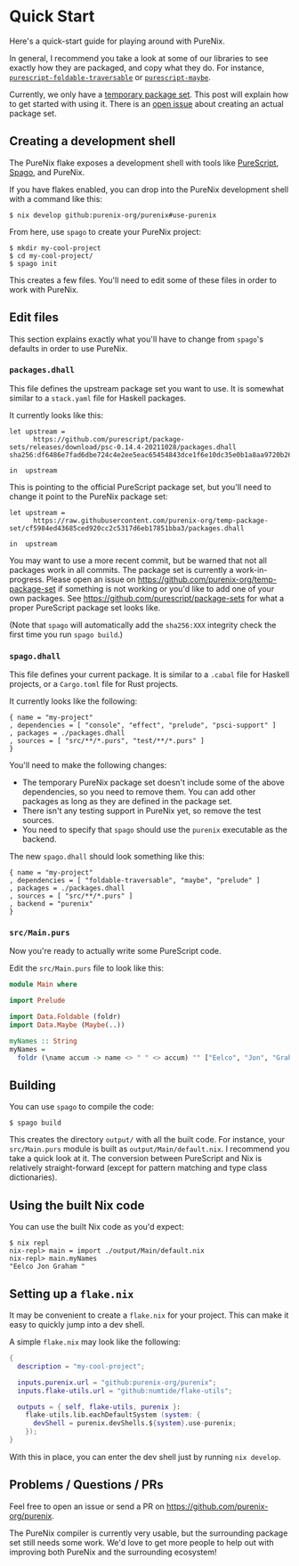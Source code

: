 # Quick Start

Here's a quick-start guide for playing around with PureNix.

In general, I recommend you take a look at some of our libraries to see exactly
how they are packaged, and copy what they do.  For instance,
[`purescript-foldable-traversable`](https://github.com/purenix-org/purescript-foldable-traversable)
or [`purescript-maybe`](https://github.com/purenix-org/purescript-maybe).

Currently, we only have a
[temporary package set](https://github.com/purenix-org/temp-package-set).  This
post will explain how to get started with using it.  There is an
[open issue](https://github.com/purenix-org/purenix/issues/36) about creating an
actual package set.

## Creating a development shell

The PureNix flake exposes a development shell with tools like
[PureScript](https://github.com/purescript/purescript),
[Spago](https://github.com/purescript/spago), and PureNix.

If you have flakes enabled, you can drop into the PureNix development shell
with a command like this:

```console
$ nix develop github:purenix-org/purenix#use-purenix
```

From here, use `spago` to create your PureNix project:

```console
$ mkdir my-cool-project
$ cd my-cool-project/
$ spago init
```

This creates a few files.  You'll need to edit some of these files in order to
work with PureNix.

## Edit files

This section explains exactly what you'll have to change from `spago`'s
defaults in order to use PureNix.

### `packages.dhall`

This file defines the upstream package set you want to use.  It is somewhat
similar to a `stack.yaml` file for Haskell packages.

It currently looks like this:

```dhall
let upstream =
      https://github.com/purescript/package-sets/releases/download/psc-0.14.4-20211028/packages.dhall sha256:df6486e7fad6dbe724c4e2ee5eac65454843dce1f6e10dc35e0b1a8aa9720b26

in  upstream
```

This is pointing to the official PureScript package set, but you'll need to
change it point to the PureNix package set:

```dhall
let upstream =
      https://raw.githubusercontent.com/purenix-org/temp-package-set/cf5984ed43685ced920cc2c5317d6eb17851bba3/packages.dhall

in  upstream
```

You may want to use a more recent commit, but be warned that not all packages
work in all commits.  The package set is currently a work-in-progress.  Please
open an issue on <https://github.com/purenix-org/temp-package-set> if something
is not working or you'd like to add one of your own packages.  See
<https://github.com/purescript/package-sets> for what a proper PureScript package
set looks like.

(Note that `spago` will automatically add the `sha256:XXX` integrity check the
first time you run `spago build`.)

### `spago.dhall`

This file defines your current package.  It is similar to a `.cabal` file for
Haskell projects, or a `Cargo.toml` file for Rust projects.

It currently looks like the following:

```dhall
{ name = "my-project"
, dependencies = [ "console", "effect", "prelude", "psci-support" ]
, packages = ./packages.dhall
, sources = [ "src/**/*.purs", "test/**/*.purs" ]
}
```

You'll need to make the following changes:

-   The temporary PureNix package set doesn't include some of the above
    dependencies, so you need to remove them.  You can add other packages as
    long as they are defined in the package set.
-   There isn't any testing support in PureNix yet, so remove the test sources.
-   You need to specify that `spago` should use the `purenix` executable as the
    backend.

The new `spago.dhall` should look something like this:

```dhall
{ name = "my-project"
, dependencies = [ "foldable-traversable", "maybe", "prelude" ]
, packages = ./packages.dhall
, sources = [ "src/**/*.purs" ]
, backend = "purenix"
}
```

### `src/Main.purs`

Now you're ready to actually write some PureScript code.

Edit the `src/Main.purs` file to look like this:

```purescript
module Main where

import Prelude

import Data.Foldable (foldr)
import Data.Maybe (Maybe(..))

myNames :: String
myNames =
  foldr (\name accum -> name <> " " <> accum) "" ["Eelco", "Jon", "Graham"]
```

## Building

You can use `spago` to compile the code:

```console
$ spago build
```

This creates the directory `output/` with all the built code.  For instance,
your `src/Main.purs` module is built as `output/Main/default.nix`.  I recommend
you take a quick look at it.  The conversion between PureScript and Nix is
relatively straight-forward (except for pattern matching and type class
dictionaries).

## Using the built Nix code

You can use the built Nix code as you'd expect:

```console
$ nix repl
nix-repl> main = import ./output/Main/default.nix
nix-repl> main.myNames
"Eelco Jon Graham "
```

## Setting up a `flake.nix`

It may be convenient to create a `flake.nix` for your project.  This can make
it easy to quickly jump into a dev shell.

A simple `flake.nix` may look like the following:

```nix
{
  description = "my-cool-project";

  inputs.purenix.url = "github:purenix-org/purenix";
  inputs.flake-utils.url = "github:numtide/flake-utils";

  outputs = { self, flake-utils, purenix }:
    flake-utils.lib.eachDefaultSystem (system: {
      devShell = purenix.devShells.${system}.use-purenix;
    });
}
```

With this in place, you can enter the dev shell just by running `nix develop`.

## Problems / Questions / PRs

Feel free to open an issue or send a PR on
<https://github.com/purenix-org/purenix>.

The PureNix compiler is currently very usable, but the surrounding package set
still needs some work.  We'd love to get more people to help out with improving
both PureNix and the surrounding ecosystem!
